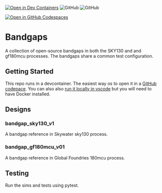 [![Open in Dev Containers](https://img.shields.io/static/v1?label=Dev%20Containers&message=Open&color=blue&logo=visualstudiocode)](https://vscode.dev/redirect?url=vscode://ms-vscode-remote.remote-containers/cloneInVolume?url=https://github.com/cascode-labs/bandgaps)
![GitHub](https://img.shields.io/github/stars/cascode-labs/bandgaps)
![GitHub](https://img.shields.io/github/license/cascode-labs/bandgaps)

[![Open in GitHub Codespaces](https://github.com/codespaces/badge.svg)](https://codespaces.new/cascode-labs/bandgaps)

# Bandgaps

A collection of open-source bandgaps in both the SKY130 and and gf180mcu processes.  The bandgaps share a common test configuration.

## Getting Started

This repo runs in a devcontainer.  The easiest way os to open it in a
[GitHub codepace](https://vscode.dev/redirect?url=vscode://ms-vscode-remote.remote-containers/cloneInVolume?url=https://github.com/cascode-labs/bandgaps).  You can also also
[run it locally in vscode](https://vscode.dev/redirect?url=vscode://ms-vscode-remote.remote-containers/cloneInVolume?url=https://github.com/cascode-labs/bandgaps)
but you will need to have Docker installed.

## Designs

### bandgap_sky130_v1

A bandgap reference in Skywater sky130 process.

### bandgap_gf180mcu_v01

A bandgap reference in Global Foundries 180mcu process.

## Testing

Run the sims and tests using pytest.
